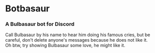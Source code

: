 # Botbasaur
### A Bulbasaur bot for Discord 

Call Bulbasaur by his name to hear him doing his famous cries, but be careful, don't delete anyone's messages because he does not like it.<br />
Oh btw, try showing Bulbasaur some love, he might like it. 
